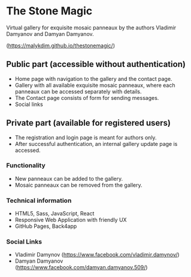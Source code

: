 # The Stone Magic

Virtual gallery for exquisite mosaic panneaux by the authors Vladimir Damyanov and Damyan Damyanov.

(https://malykdim.github.io/thestonemagic/)

## Public part (accessible without authentication)
  * Home page with navigation to the gallery and the contact page.
  * Gallery with all available exquisite mosaic panneaux, where each panneaux can be accessed separately with details.
  * The Contact page consists of form for sending messages.
  * Social links

## Private part (available for registered users)
 * The registration and login page is meant for authors only. 
 * After successful authentication, an internal gallery update page is accessed.

### Functionality
 * New panneaux can be added to the gallery.
 * Mosaic panneaux can be removed from the gallery.
 
### Technical information
 * HTML5, Sass, JavaScript, React
 * Responsive Web Application with friendly UX
 * GitHub Pages, Back4app

### Social Links
* Vladimir Damynov (https://www.facebook.com/vladimir.damynov/)
* Damyan Damyanov (https://www.facebook.com/damyan.damyanov.509/)
